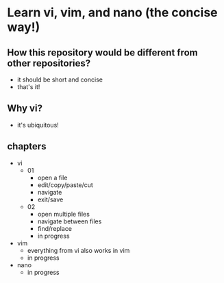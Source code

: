 # Learn vi, vim, and nano (the concise way!)

## How this repository would be different from other repositories?
- it should be short and concise
- that's it!

## Why vi?
- it's ubiquitous!

## chapters
- vi
  - 01
    - open a file
    - edit/copy/paste/cut
    - navigate
    - exit/save
  - 02
    - open multiple files
    - navigate between files
    - find/replace
    - in progress
- vim
  - everything from vi also works in vim
  - in progress
- nano
  - in progress
